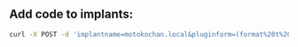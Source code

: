## Add code to implants:

```bash
curl -X POST -d 'implantname=motokochan.local&pluginform=(format%20t%20"HELLO~%25")' http://localhost:3000/addplugintoimplant
```